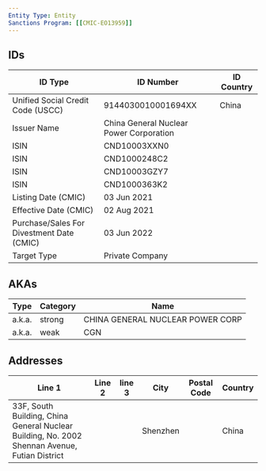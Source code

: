 ```yaml
---
Entity Type: Entity
Sanctions Program: [[CMIC-EO13959]]
---
```


## IDs
| ID Type | ID Number | ID Country |
|---------|-----------|------------|
| Unified Social Credit Code (USCC) | 9144030010001694XX | China |
| Issuer Name | China General Nuclear Power Corporation |  |
| ISIN | CND10003XXN0 |  |
| ISIN | CND1000248C2 |  |
| ISIN | CND10003GZY7 |  |
| ISIN | CND1000363K2 |  |
| Listing Date (CMIC) | 03 Jun 2021 |  |
| Effective Date (CMIC) | 02 Aug 2021 |  |
| Purchase/Sales For Divestment Date (CMIC) | 03 Jun 2022 |  |
| Target Type | Private Company |  |


## AKAs
| Type | Category | Name      | 
|------|----------|-----------|
| a.k.a. | strong | CHINA GENERAL NUCLEAR POWER CORP |
| a.k.a. | weak | CGN |


## Addresses
| Line 1 | Line 2 | line 3 | City | Postal Code| Country | 
|--------|--------|--------|------|------------|---------|
| 33F, South Building, China General Nuclear Building, No. 2002 Shennan Avenue, Futian District |  |  | Shenzhen |  | China |

